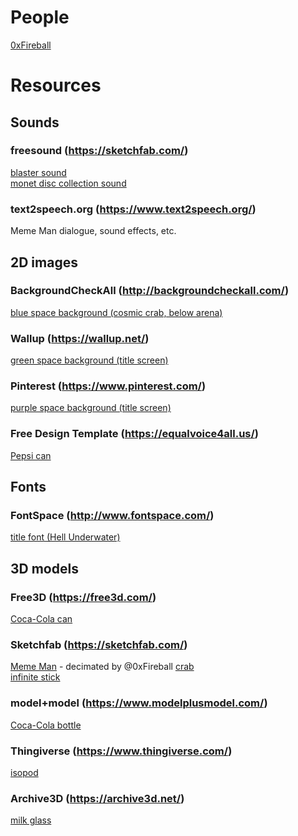 # People

[0xFireball](https://github.com/0xFireball)

# Resources

## Sounds

### freesound (https://sketchfab.com/)

[blaster sound](https://freesound.org/people/tutarap/sounds/341956/)  
[monet disc collection sound](https://freesound.org/people/fins/sounds/146723/)

### text2speech.org (https://www.text2speech.org/)

Meme Man dialogue, sound effects, etc.

## 2D images

### BackgroundCheckAll (http://backgroundcheckall.com/)

[blue space background (cosmic crab, below arena)](http://backgroundcheckall.com/repeating-space-background-9/)

### Wallup (https://wallup.net/)

[green space background (title screen)](https://wallup.net/green-space-artwork-tylercreatesworlds-nebula/)

### Pinterest (https://www.pinterest.com/)

[purple space background (title screen)](https://www.pinterest.com/pin/330592428880149388/)

### Free Design Template (https://equalvoice4all.us/)

[Pepsi can](https://equalvoice4all.us/nutrition-labels-template/nutrition-labels-template-stylish-pepsi-can-nutrition-label/)

## Fonts

### FontSpace (http://www.fontspace.com/)

[title font (Hell Underwater)](http://www.fontspace.com/chequered-ink/hell-underwater)

## 3D models

### Free3D (https://free3d.com/)

[Coca-Cola can](https://free3d.com/3d-model/lata-bonus-76367.html)

### Sketchfab (https://sketchfab.com/)

[Meme Man](https://sketchfab.com/models/3d1f49bc7e6e446fb0d97e98cd40e749) - decimated by @0xFireball
[crab](https://sketchfab.com/models/ba482cf822e84d11950924b79ea8ed5b)  
[infinite stick](https://sketchfab.com/models/ea5ad74839744adeb7126b6d324cfb45)

### model+model (https://www.modelplusmodel.com/)

[Coca-Cola bottle](https://www.modelplusmodel.com/accessories/food/935-coca-cola.html)

### Thingiverse (https://www.thingiverse.com/)

[isopod](https://www.thingiverse.com/thing:1810023)

### Archive3D (https://archive3d.net/)

[milk glass](https://archive3d.net/?a=download&id=20e8b13a)